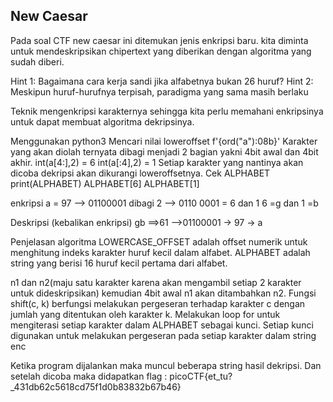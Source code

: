 ## New Caesar

Pada soal CTF new caesar ini ditemukan jenis enkripsi baru. kita diminta untuk mendeskripsikan chipertext yang diberikan dengan algoritma yang sudah diberi.

Hint 1: Bagaimana cara kerja sandi jika alfabetnya bukan 26 huruf?
Hint 2: Meskipun huruf-hurufnya terpisah, paradigma yang sama masih berlaku

Teknik mengenkripsi karakternya sehingga kita perlu memahani enkripsinya untuk dapat membuat algoritma dekripsinya.

Menggunakan python3
 Mencari nilai loweroffset
 f'{ord("a"):08b}'
Karakter yang akan diolah ternyata dibagi menjadi 2 bagian yakni 4bit awal dan 4bit akhir.
int(a[4:],2) = 6
int(a[:4],2) = 1
Setiap karakter yang nantinya akan dicoba dekripsi akan dikurangi loweroffsetnya.
Cek ALPHABET
print(ALPHABET)
ALPHABET[6]
ALPHABET[1]

enkripsi
a = 97 --> 01100001
dibagi 2 --> 0110 0001 = 6 dan 1
6 =g dan 1 =b 

Deskripsi (kebalikan enkripsi)
gb ==>61 -->01100001 -> 97 -> a


Penjelasan algoritma
LOWERCASE_OFFSET adalah offset numerik untuk menghitung indeks karakter huruf kecil dalam alfabet.
ALPHABET adalah string yang berisi 16 huruf kecil pertama dari alfabet.

n1 dan n2(maju satu karakter karena akan mengambil setiap 2 karakter untuk dideskripsikan)
kemudian 4bit awal n1 akan ditambahkan n2. 
Fungsi shift(c, k) berfungsi melakukan pergeseran terhadap karakter c dengan jumlah yang ditentukan oleh karakter k.
Melakukan loop for untuk mengiterasi setiap karakter dalam ALPHABET sebagai kunci. Setiap kunci digunakan untuk melakukan pergeseran pada setiap karakter dalam string enc

Ketika program dijalankan maka muncul beberapa string hasil dekripsi. Dan setelah dicoba maka didapatkan flag : picoCTF{et_tu?_431db62c5618cd75f1d0b83832b67b46}
